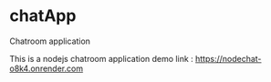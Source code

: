 # chatApp
Chatroom application

This is a nodejs chatroom application
demo link : https://nodechat-o8k4.onrender.com
